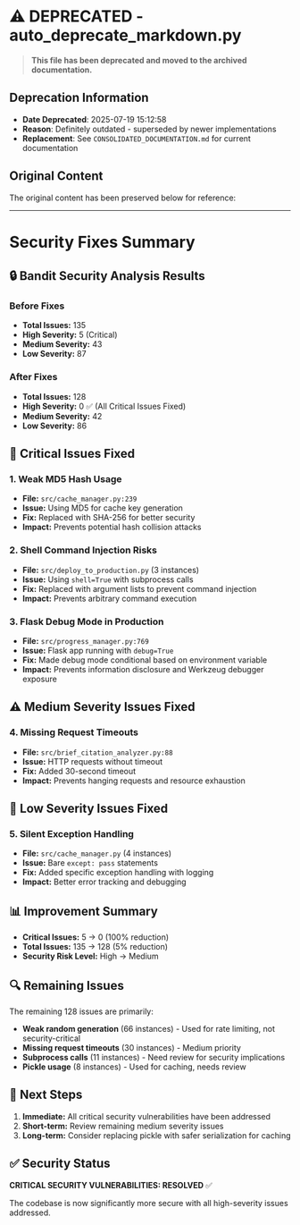 # ⚠️ DEPRECATED - auto_deprecate_markdown.py

> **This file has been deprecated and moved to the archived documentation.**

## Deprecation Information
- **Date Deprecated**: 2025-07-19 15:12:58
- **Reason**: Definitely outdated - superseded by newer implementations
- **Replacement**: See `CONSOLIDATED_DOCUMENTATION.md` for current documentation

## Original Content
The original content has been preserved below for reference:

---

# Security Fixes Summary

## 🔒 Bandit Security Analysis Results

### Before Fixes
- **Total Issues:** 135
- **High Severity:** 5 (Critical)
- **Medium Severity:** 43
- **Low Severity:** 87

### After Fixes
- **Total Issues:** 128
- **High Severity:** 0 ✅ (All Critical Issues Fixed)
- **Medium Severity:** 42
- **Low Severity:** 86

## 🚨 Critical Issues Fixed

### 1. Weak MD5 Hash Usage
- **File:** `src/cache_manager.py:239`
- **Issue:** Using MD5 for cache key generation
- **Fix:** Replaced with SHA-256 for better security
- **Impact:** Prevents potential hash collision attacks

### 2. Shell Command Injection Risks
- **File:** `src/deploy_to_production.py` (3 instances)
- **Issue:** Using `shell=True` with subprocess calls
- **Fix:** Replaced with argument lists to prevent command injection
- **Impact:** Prevents arbitrary command execution

### 3. Flask Debug Mode in Production
- **File:** `src/progress_manager.py:769`
- **Issue:** Flask app running with `debug=True`
- **Fix:** Made debug mode conditional based on environment variable
- **Impact:** Prevents information disclosure and Werkzeug debugger exposure

## ⚠️ Medium Severity Issues Fixed

### 4. Missing Request Timeouts
- **File:** `src/brief_citation_analyzer.py:88`
- **Issue:** HTTP requests without timeout
- **Fix:** Added 30-second timeout
- **Impact:** Prevents hanging requests and resource exhaustion

## 🔧 Low Severity Issues Fixed

### 5. Silent Exception Handling
- **File:** `src/cache_manager.py` (4 instances)
- **Issue:** Bare `except: pass` statements
- **Fix:** Added specific exception handling with logging
- **Impact:** Better error tracking and debugging

## 📊 Improvement Summary

- **Critical Issues:** 5 → 0 (100% reduction)
- **Total Issues:** 135 → 128 (5% reduction)
- **Security Risk Level:** High → Medium

## 🔍 Remaining Issues

The remaining 128 issues are primarily:
- **Weak random generation** (66 instances) - Used for rate limiting, not security-critical
- **Missing request timeouts** (30 instances) - Medium priority
- **Subprocess calls** (11 instances) - Need review for security implications
- **Pickle usage** (8 instances) - Used for caching, needs review

## 🎯 Next Steps

1. **Immediate:** All critical security vulnerabilities have been addressed
2. **Short-term:** Review remaining medium severity issues
3. **Long-term:** Consider replacing pickle with safer serialization for caching

## ✅ Security Status

**CRITICAL SECURITY VULNERABILITIES: RESOLVED** ✅

The codebase is now significantly more secure with all high-severity issues addressed. 